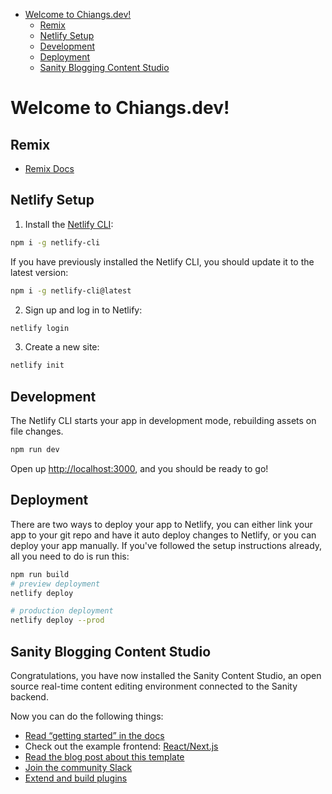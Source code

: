 - [Welcome to Chiangs.dev!](#welcome-to-chiangsdev)
  - [Remix](#remix)
  - [Netlify Setup](#netlify-setup)
  - [Development](#development)
  - [Deployment](#deployment)
  - [Sanity Blogging Content Studio](#sanity-blogging-content-studio)

# Welcome to Chiangs.dev!

## Remix

- [Remix Docs](https://remix.run/docs)

## Netlify Setup

1. Install the [Netlify CLI](https://www.netlify.com/products/dev/):

```sh
npm i -g netlify-cli
```

If you have previously installed the Netlify CLI, you should update it to the latest version:

```sh
npm i -g netlify-cli@latest
```

2. Sign up and log in to Netlify:

```sh
netlify login
```

3. Create a new site:

```sh
netlify init
```

## Development

The Netlify CLI starts your app in development mode, rebuilding assets on file changes.

```sh
npm run dev
```

Open up [http://localhost:3000](http://localhost:3000), and you should be ready to go!

## Deployment

There are two ways to deploy your app to Netlify, you can either link your app to your git repo and have it auto deploy changes to Netlify, or you can deploy your app manually. If you've followed the setup instructions already, all you need to do is run this:

```sh
npm run build
# preview deployment
netlify deploy

# production deployment
netlify deploy --prod
```

## Sanity Blogging Content Studio

Congratulations, you have now installed the Sanity Content Studio, an open source real-time content editing environment connected to the Sanity backend.

Now you can do the following things:

- [Read “getting started” in the docs](https://www.sanity.io/docs/introduction/getting-started?utm_source=readme)
- Check out the example frontend: [React/Next.js](https://github.com/sanity-io/tutorial-sanity-blog-react-next)
- [Read the blog post about this template](https://www.sanity.io/blog/build-your-own-blog-with-sanity-and-next-js?utm_source=readme)
- [Join the community Slack](https://slack.sanity.io/?utm_source=readme)
- [Extend and build plugins](https://www.sanity.io/docs/content-studio/extending?utm_source=readme)
